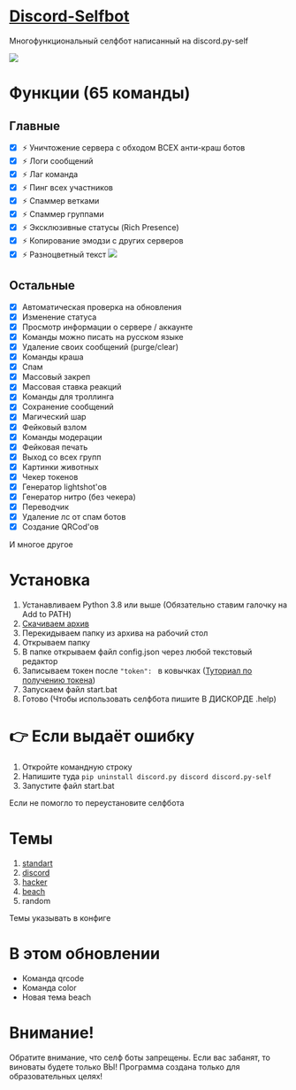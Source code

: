 # [Discord-Selfbot](https://github.com/Its-LALOL/Discord-Selfbot/archive/refs/heads/main.zip)
Многофункциональный селфбот написанный на discord.py-self

![](https://github.com/Its-LALOL/Discord-Selfbot/raw/main/cogs/screenshot.png)

# Функции (65 команды)
## Главные
- [x] ⚡ Уничтожение сервера с обходом ВСЕХ анти-краш ботов
- [x] ⚡ Логи сообщений
- [x] ⚡ Лаг команда
- [x] ⚡ Пинг всех участников
- [x] ⚡ Спаммер ветками
- [x] ⚡ Спаммер группами
- [x] ⚡ Эксклюзивные статусы (Rich Presence)
- [x] ⚡ Копирование эмодзи с других серверов
- [x] ⚡ Разноцветный текст
![](https://github.com/Its-LALOL/Discord-Selfbot/raw/main/cogs/screenshot5.png)

## Остальные
- [x] Автоматическая проверка на обновления
- [x] Изменение статуса
- [x] Просмотр информации о сервере / аккаунте
- [x] Команды можно писать на русском языке
- [x] Удаление своих сообщений (purge/clear)
- [x] Команды краша
- [x] Спам
- [x] Массовый закреп
- [x] Массовая ставка реакций
- [x] Команды для троллинга
- [x] Сохранение сообщений
- [x] Магический шар
- [x] Фейковый взлом
- [x] Команды модерации
- [x] Фейковая печать
- [x] Выход со всех групп
- [x] Картинки животных
- [x] Чекер токенов
- [x] Генератор lightshot'ов
- [x] Генератор нитро (без чекера)
- [x] Переводчик
- [x] Удаление лс от спам ботов
- [x] Создание QRCod'ов

И многое другое

# Установка
1. Устанавливаем Python 3.8 или выше (Обязательно ставим галочку на Add to PATH)
2. [Скачиваем архив](https://github.com/Its-LALOL/Discord-Selfbot/archive/refs/heads/main.zip)
3. Перекидываем папку из архива на рабочий стол
4. Открываем папку
5. В папке открываем файл config.json через любой текстовый редактор
6. Записываем токен после `"token": ` в ковычках ([Туториал по получению токена](https://youtu.be/9eE39IGQNcs))
7. Запускаем файл start.bat
8. Готово (Чтобы использовать селфбота пишите В ДИСКОРДЕ .help)

# 👉 Если выдаёт ошибку
1. Откройте командную строку
2. Напишите туда `pip uninstall discord.py discord discord.py-self`
3. Запустите файл start.bat

Если не помогло то переустановите селфбота

# Темы
1. [standart](https://github.com/Its-LALOL/Discord-Selfbot/raw/main/cogs/screenshot.png)
2. [discord](https://github.com/Its-LALOL/Discord-Selfbot/raw/main/cogs/screenshot3.png)
3. [hacker](https://github.com/Its-LALOL/Discord-Selfbot/raw/main/cogs/screenshot2.png)
4. [beach](https://github.com/Its-LALOL/Discord-Selfbot/raw/main/cogs/screenshot4.png)
4. random

Темы указывать в конфиге

# В этом обновлении
- Команда qrcode
- Команда color
- Новая тема beach

# Внимание!
Обратите внимание, что селф боты запрещены. Если вас забанят, то виноваты будете только ВЫ!
Программа создана только для образовательных целях!
